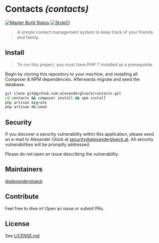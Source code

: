# Contacts _(contacts)_

[![Master Build Status](https://travis-ci.org/alexanderglueck/contacts.svg?branch=master)](https://travis-ci.org/alexanderglueck/contacts)
[![StyleCI](https://styleci.io/repos/117006875/shield?branch=master)](https://styleci.io/repos/117006875)


> A simple contact management system to keep track of your friends and family. 

## Install

> To run this project, you must have PHP 7 installed as a prerequisite. 

Begin by cloning this repository to your machine, and installing all Composer & NPM dependencies.
Afterwards migrate and seed the database. 

```bash
git clone git@github.com:alexanderglueck/contacts.git
cd contacts && composer install && npm install
php artisan migrate
php artisan db:seed
```

## Security

If you discover a security vulnerability within this application, please send an e-mail to Alexander Glück at security@alexanderglueck.at. 
All security vulnerabilities will be promptly addressed.

Please do not open an issue describing the vulnerability. 

## Maintainers

[@alexanderglueck](https://github.com/alexanderglueck)

## Contribute

Feel free to dive in! Open an issue or submit PRs.

## License

See [LICENSE.md](LICENSE.md)